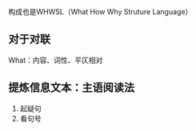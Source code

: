 构成也是WHWSL（What How Why Struture Language）  
## 对于对联
What：内容、词性、平仄相对

## 提炼信息文本：主语阅读法
1. 起疑句
2. 看句号

